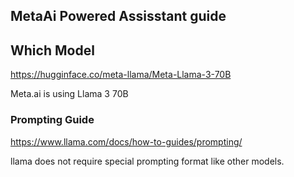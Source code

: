 ## MetaAi Powered Assisstant guide

## Which Model 

https://hugginface.co/meta-llama/Meta-Llama-3-70B

Meta.ai is using Llama 3 70B

### Prompting Guide

https://www.llama.com/docs/how-to-guides/prompting/

llama does not require special prompting format like other models.
